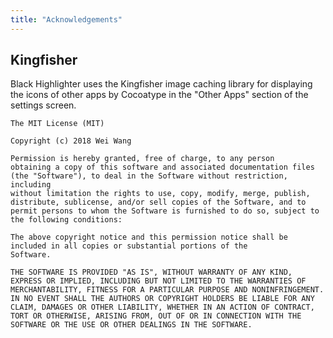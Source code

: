 ```yaml
---
title: "Acknowledgements"
---
```


## Kingfisher

Black Highlighter uses the Kingfisher image caching library for displaying the icons of other apps by Cocoatype in the "Other Apps" section of the settings screen.

<code>The MIT License (MIT)</code>

<code>Copyright (c) 2018 Wei Wang</code>

<code>Permission is hereby granted, free of charge, to any person obtaining a copy
of this software and associated documentation files (the "Software"), to deal
in the Software without restriction, including without limitation the rights
to use, copy, modify, merge, publish, distribute, sublicense, and/or sell
copies of the Software, and to permit persons to whom the Software is
furnished to do so, subject to the following conditions:</code>

<code>The above copyright notice and this permission notice shall be included in all
copies or substantial portions of the Software.</code>

<code>THE SOFTWARE IS PROVIDED "AS IS", WITHOUT WARRANTY OF ANY KIND, EXPRESS OR
IMPLIED, INCLUDING BUT NOT LIMITED TO THE WARRANTIES OF MERCHANTABILITY,
FITNESS FOR A PARTICULAR PURPOSE AND NONINFRINGEMENT. IN NO EVENT SHALL THE
AUTHORS OR COPYRIGHT HOLDERS BE LIABLE FOR ANY CLAIM, DAMAGES OR OTHER
LIABILITY, WHETHER IN AN ACTION OF CONTRACT, TORT OR OTHERWISE, ARISING FROM,
OUT OF OR IN CONNECTION WITH THE SOFTWARE OR THE USE OR OTHER DEALINGS IN THE
SOFTWARE.</code>
